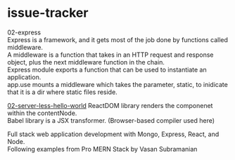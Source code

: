 # issue-tracker

02-express <br>
Express is a framework, and it gets most of the job done by functions called middleware. <br>
A middleware is a function that takes in an HTTP request and response object, plus the next middleware function in the chain. <br>
Express module exports a function that can be used to instantiate an application. <br>
app.use mounts a middleware which takes the parameter, static, to inidicate that it is a dir where static files reside.

<a href="https://github.com/dalinkim/issue-tracker/tree/02-server-less-hello-world">02-server-less-hello-world</a>
ReactDOM library renders the componenet within the contentNode. <br>
Babel library is a JSX transformer. (Browser-based compiler used here)

Full stack web application development with Mongo, Express, React, and Node. <br>
Following examples from Pro MERN Stack by Vasan Subramanian